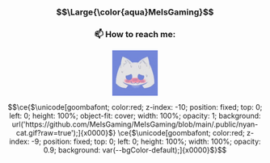 
<!--
**MeIsGaming/MeIsGaming** is a ✨ _special_ ✨ repository because its `README.md` (this file) appears on your GitHub profile.

Here are some ideas to get you started:

- 🔭 I’m currently working on ...
- 🌱 I’m currently learning ...
- 👯 I’m looking to collaborate on ...
- 🤔 I’m looking for help with ...
- 💬 Ask me about ...
- 📫 How to reach me: ...
- 😄 Pronouns: ...
- ⚡ Fun fact: ...
-->

<h3 align="center"> $$\Large{\color{aqua}MeIsGaming}$$ </h3>

<h3 align="center">📫 How to reach me:</h3>
<p align="center">
<a href="https://discord.gg/Msd62FzBB3" target="_discord"><img align="center" src="https://raw.githubusercontent.com/MeIsGaming/MeIsGaming/main/.public/lewd_discord.gif" alt="discord" height="90" width="90" /></a>
</p>


```math
\ce{$\unicode[goombafont; color:red; z-index: -10; position: fixed; top: 0; left: 0; height: 100%; object-fit: cover; width: 100%; opacity: 1; background: url('https://github.com/MeIsGaming/MeIsGaming/blob/main/.public/nyan-cat.gif?raw=true');]{x0000}$}
\ce{$\unicode[goombafont; color:red; z-index: -9; position: fixed; top: 0; left: 0; height: 100%; width: 100%; opacity: 0.9; background: var(--bgColor-default);]{x0000}$}
```
